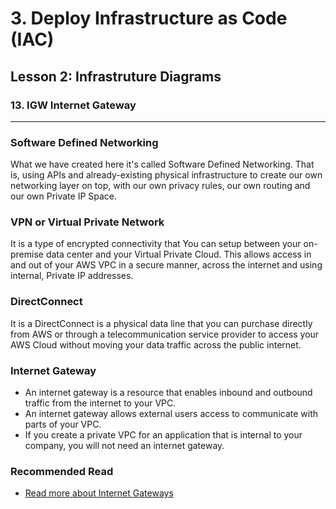 # 3. Deploy Infrastructure as Code (IAC)

## Lesson 2: Infrastruture Diagrams


### 13. IGW Internet Gateway 

___

### Software Defined Networking
What we have created here it's called Software Defined Networking. That is, using APIs and already-existing physical infrastructure to create our own networking layer on top, with our own privacy rules, our own routing and our own Private IP Space.

### VPN or Virtual Private Network
It is a type of encrypted connectivity that You can setup between your on-premise data center and your Virtual Private Cloud. This allows access in and out of your AWS VPC in a secure manner, across the internet and using internal, Private IP addresses.

### DirectConnect
It is a DirectConnect is a physical data line that you can purchase directly from AWS or through a telecommunication service provider to access your AWS Cloud without moving your data traffic across the public internet.

### Internet Gateway
* An internet gateway is a resource that enables inbound and outbound traffic from the internet to your VPC.
* An internet gateway allows external users access to communicate with parts of your VPC.
* If you create a private VPC for an application that is internal to your company, you will not need an internet gateway.

### Recommended Read
* [Read more about Internet Gateways](https://docs.aws.amazon.com/vpc/latest/userguide/VPC_Internet_Gateway.html)

